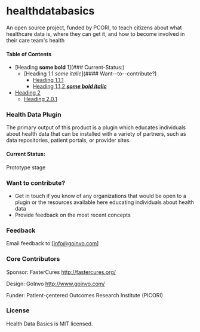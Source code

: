 # healthdatabasics
An open source project, funded by PCORI, to teach citizens about what healthcare data is, where they can get it, and how to become involved in their care team's health 



[TOC levels=1-3]: # "#### Table of Contents"
#### Table of Contents
- [Heading **some bold** 1](### Current-Status:)
    - [Heading 1.1 _some italic_](#### Want--to--contribute?)
        - [Heading 1.1.1](#h)
        - [Heading 1.1.2  **_some bold italic_**](#heading-112--some-bold-italic)
- [Heading 2](#heading-2)
    - [Heading 2.0.1](#heading-201)


### Health Data Plugin 
The primary output of this product is a plugin which educates individuals about health data that can be installed with a variety of partners, such as data repositories, patient portals, or provider sites. 

#### Current Status: 
Prototype stage


### Want to contribute?
 * Get in touch if you know of any organizations that would be open to a plugin or the resources available here educating individuals about health data
 * Provide feedback on the most recent concepts
 
 ### Feedback 
Email feedback to:[info@goinvo.com]

### Core Contributors

Sponsor: FasterCures http://fastercures.org/

Design: GoInvo http://www.goinvo.com/

Funder: Patient-çentered Outcomes Research Institute (PICORI)  

### License

Health Data Basics is MIT licensed.
